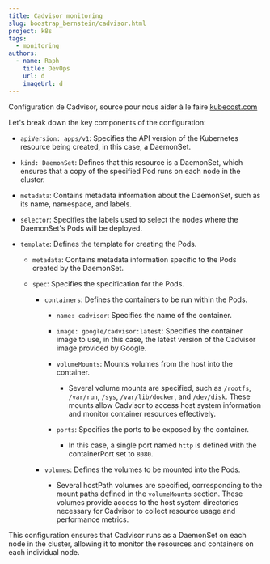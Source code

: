 ```yaml
---
title: Cadvisor monitoring
slug: boostrap_bernstein/cadvisor.html
project: k8s
tags:
  - monitoring
authors:
  - name: Raph
    title: DevOps
    url: d
    imageUrl: d
---
```

Configuration de Cadvisor, source pour nous aider à le faire [kubecost.com](https://www.kubecost.com/kubernetes-devops-tools/cadvisor/)



Let's break down the key components of the configuration:

* `apiVersion: apps/v1`: Specifies the API version of the Kubernetes resource being created, in this case, a DaemonSet.
* `kind: DaemonSet`: Defines that this resource is a DaemonSet, which ensures that a copy of the specified Pod runs on each node in the cluster.
* `metadata`: Contains metadata information about the DaemonSet, such as its name, namespace, and labels.
* `selector`: Specifies the labels used to select the nodes where the DaemonSet's Pods will be deployed.
* `template`: Defines the template for creating the Pods.

  * `metadata`: Contains metadata information specific to the Pods created by the DaemonSet.
  * `spec`: Specifies the specification for the Pods.

    * `containers`: Defines the containers to be run within the Pods.

      * `name: cadvisor`: Specifies the name of the container.
      * `image: google/cadvisor:latest`: Specifies the container image to use, in this case, the latest version of the Cadvisor image provided by Google.
      * `volumeMounts`: Mounts volumes from the host into the container.

        * Several volume mounts are specified, such as `/rootfs`, `/var/run`, `/sys`, `/var/lib/docker`, and `/dev/disk`. These mounts allow Cadvisor to access host system information and monitor container resources effectively.
      * `ports`: Specifies the ports to be exposed by the container.

        * In this case, a single port named `http` is defined with the containerPort set to `8080`.
    * `volumes`: Defines the volumes to be mounted into the Pods.

      * Several hostPath volumes are specified, corresponding to the mount paths defined in the `volumeMounts` section. These volumes provide access to the host system directories necessary for Cadvisor to collect resource usage and performance metrics.

This configuration ensures that Cadvisor runs as a DaemonSet on each node in the cluster, allowing it to monitor the resources and containers on each individual node.